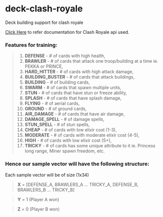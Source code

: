 # deck-clash-royale
Deck building support for clash royale

[Click Here](https://developer.clashroyale.com/#/documentation) to refer documentation for Clash Royale api used.


### Features for training:
> 01. **DEFENSE** - # of cards with high health,
> 02. **BRAWLER** - # of cards that attack one troop/building at a time ie. PEKKA or PRINCE,
> 03. **HARD_HITTER** - # of cards with high attack damage,
> 04. **BUILDING_BUSTER** - # of cards that attack buildings,
> 05. **BUILDING** - # of building  cards,
> 06. **SWARM** - # of cards that spawn multiple units,
> 07. **STUN** - # of cards that have stun or freeze ability,
> 08. **SPLASH** - # of cards that have splash damage,
> 09. **FLYING** - # of aerial cards,
> 10. **GROUND** - # of ground cards,
> 11. **AIR_DAMAGE** - # of cards that have air damage,
> 12. **DAMAGE_SPELL** - # of damage spells,
> 13. **STUN_SPELL** - # of stun spells,
> 14. **CHEAP** - # of cards with low elixir cost (1-3),
> 15. **MODERATE** - # of cards with moderate elixir cost (4-5),
> 16. **HIGH** - # of cards with low elixir cost (5+),
> 17. **TRICKY** - # of cards has some unique attribute to it ie. Princess long range, Miner spawn freedom, etc.

### Hence our sample vector will have the following structure:
Each sample vector will be of size (1x34)
> **X** = [DEFENSE_A, BRAWLERS_A ... TRICKY_A, DEFENSE_B, BRAWLERS_B ... TRICKY_B]

> **Y** = 1 (Player A won)

> **Z** = 0 (Player B won)
